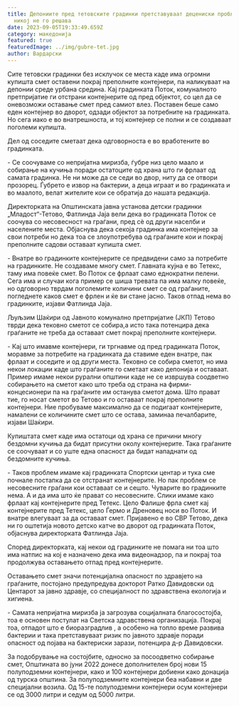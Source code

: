 ```yaml
---
title: Депониите пред тетовските градинки претставуваат децениски проблем кој
  никој не го решава
date: 2023-09-05T19:33:49.659Z
category: македонија
featured: true
featuredImage: ../img/gubre-tet.jpg
author: Вардарски
---
```

<!--StartFragment-->

Сите тетовски градинки без исклучок се места каде има огромни купишта смет оставени покрај преполните контејнери, па наликуваат на депонии среде урбана средина. Кај градинката Поток, комуналното претпријатие ги отстрани контејнерите од пред објектот, со цел да се оневозможи оставање смет пред самиот влез. Поставен беше само еден контејнер во дворот, одзади објектот за потребните на градинката. Но сега иако е во внатрешноста, и тој контејнер се полни и се создаваат поголеми купишта.

Дел од соседите сметаат дека одговорноста е во вработените во градинката.

\- Се соочуваме со непријатна миризба, ѓубре низ цело маало и собирање на кучиња поради остатоците од храна што ги фрлаат од самата градинка. Не ни може да се седи во двор, ниту да се отвори прозорец. Ѓубрето е извор на бактерии, а деца играат и во градинката и во маалото, велат жителите кои се обратија до нашата редакција.

Директорката на Општинската јавна установа детски градинки „Младост“-Тетово, Фатлинда Јаја вели дека во градинката Поток се соочува со несовесност на граѓани, пред сè од други населби и населените места. Објаснува дека секоја градинка има контејнер за свои потреби но дека тоа се злоупотребува од граѓаните кои и покрај преполните садови оставаат купишта смет.

\- Внатре во градинките контејнерите се предвидени само за потребите на градинките. Не создаваме многу смет. Главната кујна е во Тетекс, таму има повеќе смет. Во Поток се фрлаат само еднократни пелени. Сега има и случаи кога пример се шиша тревата па има малку повеќе, но одговорно тврдам поголемите количини смет се од граѓаните, погледнете каков смет е фрлен и ќе ви стане јасно. Таков отпад нема во градинките, изјави Фатлинда Јаја.

Љуљзим Шаќири од Јавното комунално претпријатие (ЈКП) Тетово тврди дека тековно сметот се собира,а исто така потенцира дека граѓаните не треба да оставаат смет покрај преполните контејнери.

\- Кај што имавме контејнери, ги тргнавме од пред градинката Поток, моравме за потребите на градинката да ставиме еден внатре, пак фрлаат и соседите и од други места. Тековно се собира сметот, но има некои локации каде што граѓаните го сметаат како депонија и оставаат. Пример имаме некои рурални општини каде не се извршува соодветно собирањето на сметот како што треба од страна на фирми-концесионери па на граѓаните им останува сметот дома. Што прават тие, го носат сметот во Тетово и го оставаат покрај преполните контејнери. Ние пробуваме максимално да се подигаат контејнерите, намалени се количините смет што се остава, заминаа печалбарите, изјави Шаќири.

Купиштата смет каде има остатоци од храна се причини многу бездомни кучиња да бидат присутни околу контејнерите. Така граѓаните се соочуваат и со уште една опасност да бидат нападнати од бездомните кучиња.

\- Таков проблем имаме кај градинката Спортски центар и тука сме почнале постапка да се отстранат контејнерите. Но пак проблем се несовесните граѓани кои оставаат се и сешто. Чуварите во градинките нема. А и да има што ќе прават со несовесните. Слики имаме како фрлаат кај контејнерите пред Тетекс. Цело Фалише фрла смет кај контејнерите пред Тетекс, цело Ѓермо и Дреновец носи во Поток. И внатре влегуваат за да оставаат смет. Пријавено е во СВР Тетово, дека ни го оштетија новото детско катче во дворот од градинката Поток, објаснува директорката Фатлинда Јаја.

Според директорката, кај некои од градинките не помага ни тоа што има натпис на кој е назначено дека има видеонадзор, па и покрај тоа продолжува оставањето отпад пред контејнерите.

Оставањето смет значи потенцијална опасност по здравјето на граѓаните, постојано предупредува докторот Ратко Давидовски од Центарот за јавно здравје, со специјалност по здравствена екологија и хигиена.

\- Самата непријатна миризба ја загрозува социјалната благосостојба, тоа е основен постулат на Светска здравствена организација. Покрај тоа, отпадот што е биоразградлив , а особено на топло време развива бактерии и така претставуваат ризик по јавното здравје поради опасност од појава на бактериски зарази, потенцира д-р Давидовски.

За подобрување на состојбите, односно за посоодветно собирање смет, Општината во јуни 2022 донесе дополнителен број нови 15 полуподземни контејнери, како и 100 контејнери добиени како донација од турска општина. За полуподземните контејнери беа набавни и две специјални возила. Од 15-те полуподземни контејнери осум контејнери се од 3000 литри и седум од 5000 литри.



<!--EndFragment-->